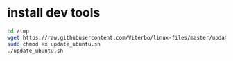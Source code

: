 # install dev tools

```sh
cd /tmp
wget https://raw.githubusercontent.com/Viterbo/linux-files/master/update_ubuntu.sh
sudo chmod +x update_ubuntu.sh
./update_ubuntu.sh
```
